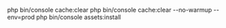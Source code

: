 php bin/console cache:clear
php bin/console cache:clear --no-warmup --env=prod
php bin/console assets:install